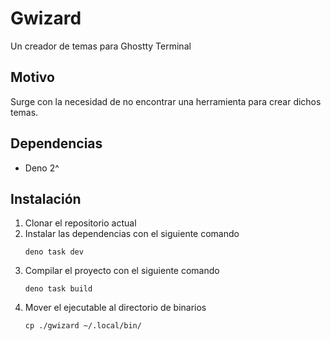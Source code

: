 # Gwizard
Un creador de temas para Ghostty Terminal

## Motivo
Surge con la necesidad de no encontrar una herramienta para crear dichos temas.

## Dependencias
- Deno 2^

## Instalación
1. Clonar el repositorio actual
2. Instalar las dependencias con el siguiente comando
    ```
    deno task dev
    ```
3. Compilar el proyecto con el siguiente comando
    ```
    deno task build
    ```
4. Mover el ejecutable al directorio de binarios
    ```
    cp ./gwizard ~/.local/bin/
    ```

